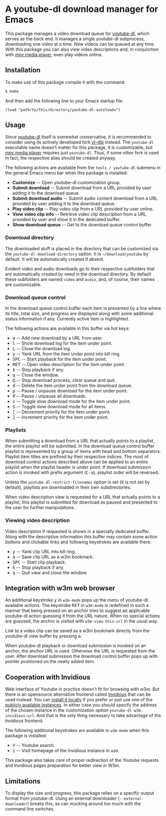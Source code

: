 # A youtube-dl download manager for Emacs

This package manages a video download queue for
[youtube-dl](https://rg3.github.io/youtube-dl/), which serves as the
back end. It manages a single youtube-dl subprocess, downloading one
video at a time. New videos can be queued at any time. With this
package you can also view video descriptions and, in conjunction with
[mpv media player](https://mpv.io/), even play videos online.

## Installation

To make use of this package compile it with the command:

```bash
$ make
```

And then add the following line to your Emacs startup file:

```elisp
(load "path/to/this/directory/youtube-dl-autoloads")
```

## Usage

Since [youtube-dl](https://github.com/ytdl-org/youtube-dl) itself is
somewhat conservative, it is recommended to consider using its
actively developed fork [yt-dlp](https://github.com/yt-dlp/yt-dlp)
instead. The `youtube-dl` executable name doesn't matter for this
package, it is customizable, but [mpv media player](https://mpv.io/)
requires just `youtube-dl`. Thus, if some other fork is used in fact,
the respective alias should be created anyway.

The following actions are available from the `tools / youtube-dl`
submenu in the general Emacs menu bar when this package is installed:

- **Customize** -- Open youtube-dl customization group.
- **Submit download** -- Submit download from a URL provided by user
  adding it to the download queue.
- **Submit download audio** -- Submit audio content download from a
  URL provided by user adding it to the download queue.
- **Play video clip** -- Play video clip from a URL provided by user
  online.
- **View video clip info** -- Retrieve video clip description from a
  URL provided by user and show it in the dedicated buffer.
- **Show download queue** -- Get to the download queue control
  buffer.

### Download directory

The downloaded stuff is placed in the directory that can be customized
via the `youtube-dl-download-directory` option. It is
`~/download/youtube` by default. It will be automatically created if
absent.

Evident video and audio downloads go to their respective subfolders
that are automatically created by need in the download directory. By
default these subfolders are named `video` and `audio`, and, of
course, their names are customizable.

### Download queue control

In the download queue control buffer each item is presented by a line
where its title, total size, and progress are displayed along with
some additional status information if any. Currently active item is
highlighted.

The following actions are available in this buffer via hot keys:

- <kbd>a</kbd> -- Add new download by a URL from user.
- <kbd>l</kbd> -- Show download log for the item under point.
- <kbd>L</kbd> -- Close the download log.
- <kbd>y</kbd> -- Yank URL from the item under point into kill ring.
- <kbd>SPC</kbd> -- Start playback for the item under point.
- <kbd>RET</kbd> -- Open video description for the item under point.
- <kbd>k</kbd> -- Stop playback if any.
- <kbd>q</kbd> -- Close the window.
- <kbd>Q</kbd> -- Stop download process, clear queue and quit.
- <kbd>d</kbd> -- Delete the item under point from the download queue.
- <kbd>p</kbd> -- Pause / unpause download for the item under point.
- <kbd>P</kbd> -- Pause / unpause all downloads.
- <kbd>s</kbd> -- Toggle slow download mode for the item under point.
- <kbd>S</kbd> -- Toggle slow download mode for all items.
- <kbd>[</kbd> -- Decrement priority for the item under point.
- <kbd>]</kbd> -- Increment priority for the item under point.

### Playlists

When submitting a download from a URL that actually points to a
playlist, the entire playlist will be submitted. In the download queue
control buffer playlist is represented by a group of items with head
and bottom separators. Playlist item titles are prefixed by their
respective indices. The most of download control actions described
above can be applied to an entire playlist when the playlist header is
under point. If download submission action is invoked with prefix
argument (<kbd>C-u</kbd>), playlist order will be reversed.

Unless the `youtube-dl-restrict-filenames` option is set (it is not
set by default), playlists are downloaded in their own subdirectories.

When video description view is requested for a URL that actually
points to a playlist, this playlist is submitted for download as
paused and presented to the user for further manipulations.

### Viewing video description

Video description if requested is shown in a specially dedicated
buffer. Along with the descriptive information this buffer may contain
some action buttons and clickable links and following keystrokes are
available there:

- <kbd>y</kbd> -- Yank clip URL into kill ring.
- <kbd>a</kbd> -- Save clip URL as a w3m bookmark.
- <kbd>SPC</kbd> -- Start clip playback.
- <kbd>k</kbd> -- Stop playback if any.
- <kbd>q</kbd> -- Quit view and close the window.

## Integration with w3m web browser

An additional keystroke <kbd>y</kbd> in `w3m-mode` pops up the menu of
youtube-dl available actions. The keystroke <kbd>RET</kbd> in
`w3m-mode` is redefined in such a manner that being pressed on an
anchor tries to suggest an applicable youtube-dl action guessing it
from the URL nature. When no special actions are guessed, the anchor
is visited with `w3m-view-this-url` in the usual way.

Link to a video clip can be saved as a w3m bookmark directly from the
youtube-dl view buffer by pressing <kbd>a</kbd>.

When youtube-dl playback or download submission is invoked on an
anchor, the anchor URL is used. Otherwise the URL is requested from
the user. After download submission the download control buffer pops
up with pointer positioned on the newly added item.

## Cooperation with Invidious

Web interface of Youtube in practice doesn't fit for browsing with
w3m. But there is an opensource alternative frontend called
[Invidious](https://invidious.io/) that can be used instead. You can
[install it locally](https://docs.invidious.io/installation/) if you
prefer or just use one of the
[publicly available instances](https://docs.invidious.io/instances/). In
either case you should specify the address of the chosen instance in
the customization option `youtube-dl-w3m-invidious-url`. And that is
the only thing necessary to take advantage of the Invidious frontend.

The following additional keystrokes are available in `w3m-mode` when
this package is installed:

- <kbd>Y</kbd> -- Youtube search.
- <kbd>i</kbd> -- Visit homepage of the Invidious instance in use.

This package also takes care of proper redirection of the Youtube
requests and Invidious pages preparation for better view in W3m.

## Limitations

To display the size and progress, this package relies on a specific
output format from youtube-dl. Using an external downloader
(`--external-downloader`) breaks this, as can mucking around too much
with the command line switches.
